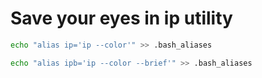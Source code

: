 # Save your eyes in ip utility
```bash
echo "alias ip='ip --color'" >> .bash_aliases
```
```bash
echo "alias ipb='ip --color --brief'" >> .bash_aliases
```
